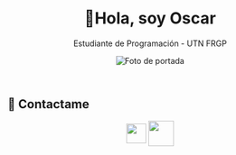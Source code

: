 <!DOCTYPE html>
<html lang="es">
<head>
    <meta charset="UTF-8">
    <meta name="viewport" content="width=device-width, initial-scale=1.0">
</head>
<body>
    <header>
        <h1>👋Hola, soy Oscar</h1>
        <p align="center">Estudiante de Programación - UTN FRGP</p>
        <p align="center"><img src="https://informatecdigital.com/wp-content/uploads/2024/02/Imagen_2023-12-22-14_36_14-800x430-1.png.webp" alt="Foto de portada"></p>
    </header>
    <footer>
        <h2>🤝 Contactame</h2>
            <p align="center">
                <a href = 'https://www.linkedin.com/in/oscar-principi'> <img width = '35px' align= 'center' src="https://raw.githubusercontent.com/rahulbanerjee26/githubAboutMeGenerator/main/icons/linked-in-alt.svg"/></a>
                <a href = 'mailto: principioscar89@gmail.com'> <img width = '45px' align= 'center' src="https://mailmeteor.com/logos/assets/PNG/Gmail_Logo_256px.png"/></a>
            </p>
    </footer>
</body>
</html>
